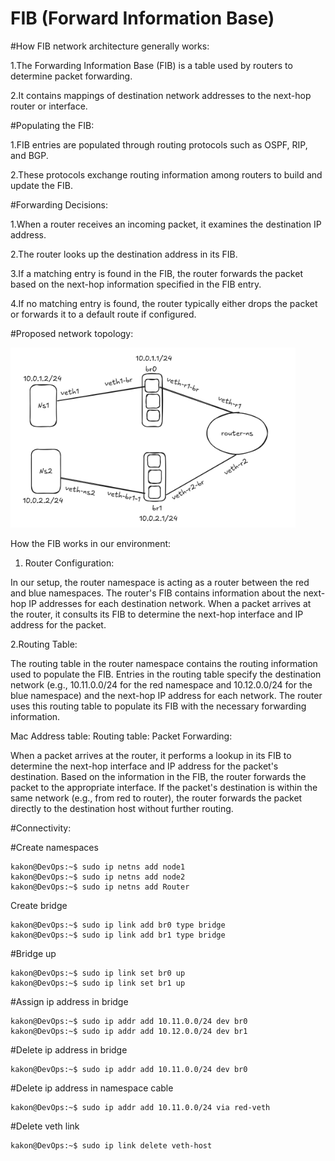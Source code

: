 # FIB (Forward Information Base)

#How FIB network architecture generally works:

1.The Forwarding Information Base (FIB) is a table used by routers to determine packet forwarding.

2.It contains mappings of destination network addresses to the next-hop router or interface.

#Populating the FIB:

1.FIB entries are populated through routing protocols such as OSPF, RIP, and BGP.

2.These protocols exchange routing information among routers to build and update the FIB.

#Forwarding Decisions:

1.When a router receives an incoming packet, it examines the destination IP address.

2.The router looks up the destination address in its FIB.

3.If a matching entry is found in the FIB, the router forwards the packet based on the next-hop information specified in the FIB entry.

4.If no matching entry is found, the router typically either drops the packet or forwards it to a default route if configured.

#Proposed network topology:

<img src="Simulation.png" alt="picture" />

How the FIB works in our environment:
1. Router Configuration:
   
In our setup, the router namespace is acting as a router between the red and blue namespaces.
The router's FIB contains information about the next-hop IP addresses for each destination network.
When a packet arrives at the router, it consults its FIB to determine the next-hop interface and IP address for the packet.

2.Routing Table:

The routing table in the router namespace contains the routing information used to populate the FIB.
Entries in the routing table specify the destination network (e.g., 10.11.0.0/24 for the red namespace and 10.12.0.0/24 for the blue namespace) and the next-hop IP address for each network.
The router uses this routing table to populate its FIB with the necessary forwarding information.

Mac Address table:
Routing table:
Packet Forwarding:

When a packet arrives at the router, it performs a lookup in its FIB to determine the next-hop interface and IP address for the packet's destination.
Based on the information in the FIB, the router forwards the packet to the appropriate interface.
If the packet's destination is within the same network (e.g., from red to router), the router forwards the packet directly to the destination host without further routing.

#Connectivity:

#Create namespaces
```
kakon@DevOps:~$ sudo ip netns add node1
kakon@DevOps:~$ sudo ip netns add node2
kakon@DevOps:~$ sudo ip netns add Router
```
Create bridge
```
kakon@DevOps:~$ sudo ip link add br0 type bridge
kakon@DevOps:~$ sudo ip link add br1 type bridge
```
#Bridge up
```
kakon@DevOps:~$ sudo ip link set br0 up
kakon@DevOps:~$ sudo ip link set br1 up
```
#Assign ip address in bridge
```
kakon@DevOps:~$ sudo ip addr add 10.11.0.0/24 dev br0
kakon@DevOps:~$ sudo ip addr add 10.12.0.0/24 dev br1
```
#Delete ip address in bridge
```
kakon@DevOps:~$ sudo ip addr add 10.11.0.0/24 dev br0
```
#Delete ip address in namespace cable
```
kakon@DevOps:~$ sudo ip addr add 10.11.0.0/24 via red-veth
```
#Delete veth link 
```
kakon@DevOps:~$ sudo ip link delete veth-host
```
